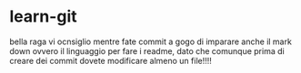 # learn-git

bella raga vi ocnsiglio mentre fate commit a gogo di imparare anche il mark down ovvero il linguaggio per fare i readme, dato che comunque prima di creare dei commit dovete modificare almeno un file!!!!

